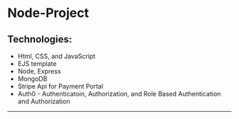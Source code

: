 # Node-Project

## Technologies:
- Html, CSS, and JavaScript
- EJS template
- Node, Express
- MongoDB
- Stripe Api for Payment Portal
- Auth0 - Authenticatoin, Authorization, and Role Based Authentication and Authorization

---------


